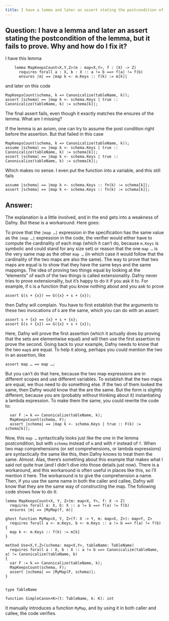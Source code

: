 ```yaml
---
title: I have a lemma and later an assert stating the postcondition of the lemma, but it fails to prove. Why and how do I fix it?
---
```


## Question: I have a lemma and later an assert stating the postcondition of the lemma, but it fails to prove. Why and how do I fix it?

I have this lemma
```dafny
    lemma MapKeepsCount<X,Y,Z>(m : map<X,Y>, f : (X) -> Z)
      requires forall a : X, b : X :: a != b ==> f(a) != f(b)
      ensures |m| == |map k <- m.Keys :: f(k) := m[k]|
```
and later on this code
```dafny
MapKeepsCount(schema, k => Canonicalize(tableName, k));
assert |schema| == |map k <- schema.Keys | true :: Canonicalize(tableName, k) := schema[k]|;
```

The final assert fails, even though it exactly matches the ensures of the lemma.
What am I missing? 

If the lemma is an axiom, one can try to assume the post condition right before the assertion. 
But that failed in this case

```dafny
MapKeepsCount(schema, k => Canonicalize(tableName, k));
assume |schema| == |map k <- schema.Keys | true :: Canonicalize(tableName, k) := schema[k]|;
assert |schema| == |map k <- schema.Keys | true :: Canonicalize(tableName, k) := schema[k]|;
```

Which makes no sense.
I even put the function into a variable, and this still fails
```dafny
assume |schema| == |map k <- schema.Keys :: fn(k) := schema[k]|;
assert |schema| == |map k <- schema.Keys :: fn(k) := schema[k]|;
```

## Answer:

The explanation is a little involved, and in the end gets into a weakness of Dafny. But these is a workaround. Here goes:

To prove that the `|map …|` expression in the specification has the same value as the `|map …|` expression in the code, 
the verifier would either have to compute the cardinality of each map (which it can’t do, because `m.Keys` is symbolic and could stand for any size set) 
or reason that the one `map …` is the very same map as the other `map …` (in which case it would follow that the cardinality of the two maps are also the same).
The way to prove that two maps are equal is to show that they have the same keys and the same mappings. 
The idea of proving two things equal by looking at the “elements” of each of the two things is called extensionality. 
Dafny never tries to prove extensionality, but it’s happy to do it if you ask it to. 
For example, if `G` is a function that you know nothing about and you ask to prove
```dafny
assert G(s + {x}) == G({x} + s + {x});
```
then Dafny will complain. You have to first establish that the arguments to these two invocations of `G` are the same, which you can do with an assert:
```dafny
assert s + {x} == {x} + s + {x};
assert G(s + {x}) == G({x} + s + {x});
```

Here, Dafny will prove the first assertion (which it actually does by proving that the sets are elementwise equal) and will then use the first assertion to prove the second.
Going back to your example, Dafny needs to know that the two `map`s are equal. To help it along, perhaps you could mention the two in an assertion, like

`assert map … == map …;`

But you can’t do that here, because the two map expressions are in different scopes and use different variables.
To establish that the two maps are equal, we thus need to do something else. 
If the two of them looked the same, then Dafny would know that the are the same. 
But the form is slightly different, because you are (probably without thinking about it) instantiating a lambda expression. 
To make them the same, you could rewrite the code to:
```dafny
  var F := k => Canonicalize(tableName, k);
  MapKeepsCount(schema, F);
  assert |schema| == |map k <- schema.Keys | true :: F(k) := schema[k]|;
```

Now, this `map …` syntactically looks just like the one in the lemma postcondition, but with `schema` instead of `m` and with `F` instead of `f`. 
When two map comprehensions (or set comprehensions, or lambda expressions) are syntactically the same like this, then Dafny knows to treat them the same.
Almost. 
Alas, there’s something about this example that makes what I said not quite true (and I didn’t dive into those details just now). 
There is a workaround, and this workaround is often useful in places like this, so I’ll mention it here. 
The workaround is to give the comprehension a name. Then, if you use the same name in both the caller and callee, 
Dafny will know that they are the same way of constructing the map. 
The following code shows how to do it: 
```dafny
lemma MapKeepsCount<X, Y, Z>(m: map<X, Y>, f: X -> Z)
  requires forall a: X, b: X :: a != b ==> f(a) != f(b)
  ensures |m| == |MyMap(f, m)|

ghost function MyMap<X, Y, Z>(f: X -> Y, m: map<X, Z>): map<Y, Z>
  requires forall a <- m.Keys, b <- m.Keys :: a != b ==> f(a) != f(b)
{
  map k <- m.Keys :: f(k) := m[k]
}

method Use<X,Y,Z>(schema: map<X,Y>, tableName: TableName)
  requires forall a : X, b : X :: a != b ==> Canonicalize(tableName, a) != Canonicalize(tableName, b)
{
  var F := k => Canonicalize(tableName, k);
  MapKeepsCount(schema, F);
  assert |schema| == |MyMap(F, schema)|;
}


type TableName

function SimpleCanon<K>(t: TableName, k: K): int

```

It manually introduces a function `MyMap`, and by using it in both caller and callee, the code verifies.
